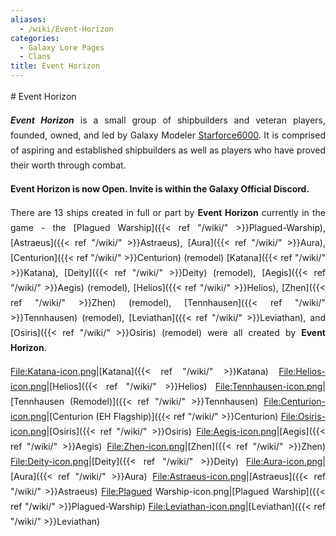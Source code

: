 ```yaml
---
aliases:
  - /wiki/Event-Horizon
categories:
  - Galaxy Lore Pages
  - Clans
title: Event Horizon
---
```


<div align="justify" class="cardcontainer" style="font-size: 14px; line-height: 24px;">
# Event Horizon

**_Event Horizon_** is a small group of shipbuilders and veteran players, founded, owned, and led by Galaxy Modeler [Starforce6000](https://roblox-galaxy-official.fandom.com/wiki/User:Starforce6000). It is comprised of aspiring and established shipbuilders as well as players who have proved their worth through combat.

**Event Horizon is now Open. Invite is within the Galaxy Official Discord.**

There are 13 ships created in full or part by **Event Horizon** currently in the game - the [Plagued Warship]({{< ref "/wiki/" >}}Plagued-Warship), [Astraeus]({{< ref "/wiki/" >}}Astraeus), [Aura]({{< ref "/wiki/" >}}Aura), [Centurion]({{< ref "/wiki/" >}}Centurion) (remodel) [Katana]({{< ref "/wiki/" >}}Katana), [Deity]({{< ref "/wiki/" >}}Deity) (remodel), [Aegis]({{< ref "/wiki/" >}}Aegis) (remodel), [Helios]({{< ref "/wiki/" >}}Helios), [Zhen]({{< ref "/wiki/" >}}Zhen) (remodel), [Tennhausen]({{< ref "/wiki/" >}}Tennhausen) (remodel), [Leviathan]({{< ref "/wiki/" >}}Leviathan), and [Osiris]({{< ref "/wiki/" >}}Osiris) (remodel) were all created by **Event Horizon**.

<File:Katana-icon.png>|[Katana]({{< ref "/wiki/" >}}Katana) <File:Helios-icon.png>|[Helios]({{< ref "/wiki/" >}}Helios) <File:Tennhausen-icon.png>|[Tennhausen (Remodel)]({{< ref "/wiki/" >}}Tennhausen) <File:Centurion-icon.png>|[Centurion (EH Flagship)]({{< ref "/wiki/" >}}Centurion) <File:Osiris-icon.png>|[Osiris]({{< ref "/wiki/" >}}Osiris) <File:Aegis-icon.png>|[Aegis]({{< ref "/wiki/" >}}Aegis) <File:Zhen-icon.png>|[Zhen]({{< ref "/wiki/" >}}Zhen) <File:Deity-icon.png>|[Deity]({{< ref "/wiki/" >}}Deity) <File:Aura-icon.png>|[Aura]({{< ref "/wiki/" >}}Aura) <File:Astraeus-icon.png>|[Astraeus]({{< ref "/wiki/" >}}Astraeus) <File:Plagued> Warship-icon.png|[Plagued Warship]({{< ref "/wiki/" >}}Plagued-Warship) <File:Leviathan-icon.png>|[Leviathan]({{< ref "/wiki/" >}}Leviathan)

</div>
